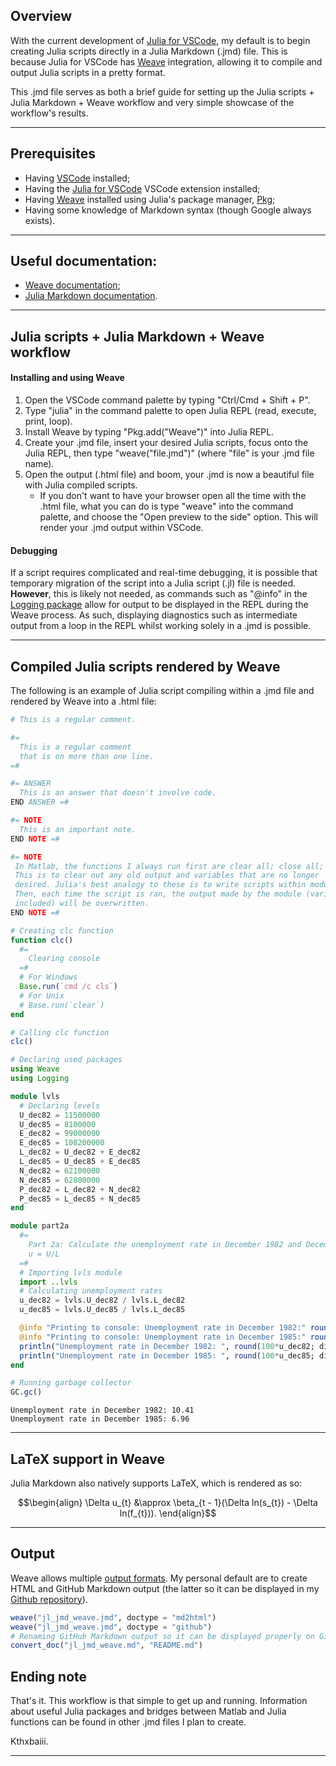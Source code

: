 


## Overview
With the current development of [Julia for VSCode](https://www.julia-vscode.org/), my default is to begin creating Julia scripts directly in a Julia Markdown (.jmd) file. This is because Julia for VSCode has [Weave](https://github.com/JunoLab/Weave.jl) integration, allowing it to compile and output Julia scripts in a pretty format.

This .jmd file serves as both a brief guide for setting up the Julia scripts + Julia Markdown + Weave workflow and very simple showcase of the workflow's results.

---

## Prerequisites
* Having [VSCode](https://code.visualstudio.com/) installed;
* Having the [Julia for VSCode](https://www.julia-vscode.org/) VSCode extension installed;
* Having [Weave](https://github.com/JunoLab/Weave.jl) installed using Julia's package manager, [Pkg](https://github.com/JuliaLang/Pkg.jl);
* Having some knowledge of Markdown syntax (though Google always exists).

---

## Useful documentation:
* [Weave documentation](http://weavejl.mpastell.com/stable/usage/);
* [Julia Markdown documentation](https://docs.julialang.org/en/v1/stdlib/Markdown/).

---

## Julia scripts + Julia Markdown + Weave workflow
#### Installing and using Weave
1. Open the VSCode command palette by typing "Ctrl/Cmd + Shift + P".
2. Type "julia" in the command palette to open Julia REPL (read, execute, print, loop).
3. Install Weave by typing "Pkg.add("Weave")" into Julia REPL.
4. Create your .jmd file, insert your desired Julia scripts, focus onto the Julia REPL, then type "weave("file.jmd")" (where "file" is your .jmd file name).
5. Open the output (.html file) and boom, your .jmd is now a beautiful file with Julia compiled scripts.
    * If you don't want to have your browser open all the time with the .html file, what you can do is type "weave" into the command palette, and choose the "Open preview to the side" option. This will render your .jmd output within VSCode.

#### Debugging
If a script requires complicated and real-time debugging, it is possible that temporary migration of the script into a Julia script (.jl) file is needed. **However**, this is likely not needed, as commands such as "@info" in the [Logging package](https://docs.julialang.org/en/v1/stdlib/Logging/) allow for output to be displayed in the REPL during the Weave process. As such, displaying diagnostics such as intermediate output from a loop in the REPL whilst working solely in a .jmd is possible.

---

## Compiled Julia scripts rendered by Weave
The following is an example of Julia script compiling within a .jmd file and rendered by Weave into a .html file:

```julia
# This is a regular comment.

#=
  This is a regular comment
  that is on more than one line.
=#

#= ANSWER
  This is an answer that doesn't involve code.
END ANSWER =#

#= NOTE
  This is an important note.
END NOTE =#

#= NOTE
 In Matlab, the functions I always run first are clear all; close all; clc.
 This is to clear out any old output and variables that are no longer
 desired. Julia's best analogy to these is to write scripts within modules.
 Then, each time the script is ran, the output made by the module (variables
 included) will be overwritten.
END NOTE =#

# Creating clc function
function clc()
  #= 
    Clearing console
  =#
  # For Windows
  Base.run(`cmd /c cls`)
  # For Unix
  # Base.run(`clear`)
end

# Calling clc function
clc()

# Declaring used packages
using Weave
using Logging

module lvls
  # Declaring levels
  U_dec82 = 11500000
  U_dec85 = 8100000
  E_dec82 = 99000000
  E_dec85 = 108200000
  L_dec82 = U_dec82 + E_dec82
  L_dec85 = U_dec85 + E_dec85
  N_dec82 = 62100000
  N_dec85 = 62800000
  P_dec82 = L_dec82 + N_dec82
  P_dec85 = L_dec85 + N_dec85
end

module part2a
  #=
    Part 2a: Calculate the unemployment rate in December 1982 and December 1985.
    u = U/L
  =#
  # Importing lvls module
  import ..lvls
  # Calculating unemployment rates
  u_dec82 = lvls.U_dec82 / lvls.L_dec82
  u_dec85 = lvls.U_dec85 / lvls.L_dec85

  @info "Printing to console: Unemployment rate in December 1982:" round(100*u_dec82; digits = 2)
  @info "Printing to console: Unemployment rate in December 1985:" round(100*u_dec85; digits = 2)
  println("Unemployment rate in December 1982: ", round(100*u_dec82; digits = 2))
  println("Unemployment rate in December 1985: ", round(100*u_dec85; digits = 2))
end

# Running garbage collector
GC.gc()
```

```
Unemployment rate in December 1982: 10.41
Unemployment rate in December 1985: 6.96
```





---

## LaTeX support in Weave
Julia Markdown also natively supports LaTeX, which is rendered as so:

```math
\begin{align}
  \Delta u_{t} &\approx \beta_{t - 1}(\Delta ln(s_{t}) - \Delta ln(f_{t})).
\end{align}
```

---

## Output
Weave allows multiple [output formats](http://weavejl.mpastell.com/stable/usage/#Supported-Output-Formats). My personal default are to create HTML and GitHub Markdown output (the latter so it can be displayed in my
[Github repository](https://github.com/PaulTran47/julia-resources)).

```julia
weave("jl_jmd_weave.jmd", doctype = "md2html")
weave("jl_jmd_weave.jmd", doctype = "github")
# Renaming GitHub Markdown output so it can be displayed properly on GitHub.
convert_doc("jl_jmd_weave.md", "README.md")
```



## Ending note
That's it. This workflow is that simple to get up and running. Information about useful Julia packages and bridges between Matlab and Julia functions can be found in other .jmd files I plan to create.

Kthxbaiii.

---